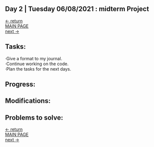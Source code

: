 ## Day 2 | Tuesday 06/08/2021 : midterm Project
  
[← return](https://github.com/andresugartechea/introToIM/blob/main/midtermProject/day1/Monday07.md)  
[MAIN PAGE](https://github.com/andresugartechea/introToIM/blob/main/midtermProject/journal.md)  
[next →](https://github.com/andresugartechea/introToIM/blob/main/midtermProject/day3/Wednesday09.md)  

## Tasks:

·Give a format to my journal.  
·Continue working on the code.  
·Plan the tasks for the next days.  

## Progress:



## Modifications:

## Problems to solve:

[← return](https://github.com/andresugartechea/introToIM/blob/main/midtermProject/day1/Monday07.md)  
[MAIN PAGE](https://github.com/andresugartechea/introToIM/blob/main/midtermProject/journal.md)  
[next →](https://github.com/andresugartechea/introToIM/blob/main/midtermProject/day3/Wednesday09.md) 

